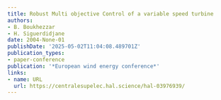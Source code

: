 ```yaml
---
title: Robust Multi objective Control of a variable speed turbine
authors:
- B. Boukhezzar
- H. Siguerdidjane
date: 2004-None-01
publishDate: '2025-05-02T11:04:08.489701Z'
publication_types:
- paper-conference
publication: '*European wind energy conference*'
links:
- name: URL
  url: https://centralesupelec.hal.science/hal-03976939/
---
```

